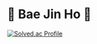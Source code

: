 # 🌱 Bae Jin Ho 🌱

[![Solved.ac Profile](http://mazassumnida.wtf/api/v2/generate_badge?boj=car584)](https://solved.ac/car584/)
